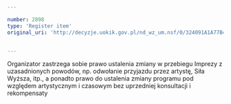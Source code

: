 ```yaml
---

number: 2898
type: 'Register item'
original_uri: 'http://decyzje.uokik.gov.pl/nd_wz_um.nsf/0/324091A1A77B454FC12579B3003B9B7F?OpenDocument'


---
```


Organizator zastrzega sobie prawo ustalenia zmiany w przebiegu Imprezy z uzasadnionych powodów, np. odwołanie przyjazdu przez artystę, Siła Wyższa, itp., a ponadto prawo do ustalenia zmiany programu pod względem artystycznym i czasowym bez uprzedniej konsultacji i rekompensaty
